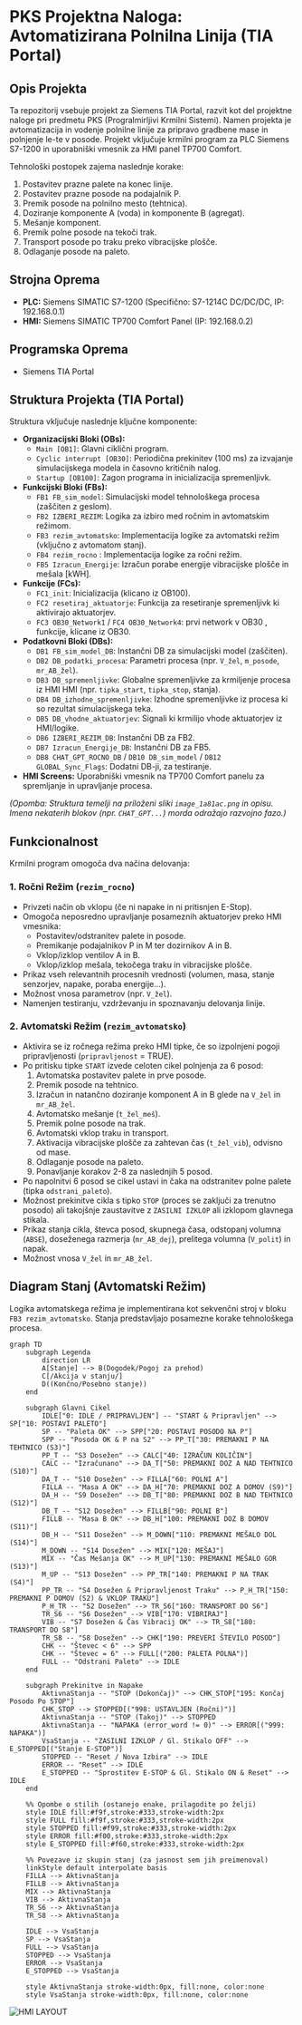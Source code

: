 # PKS Projektna Naloga: Avtomatizirana Polnilna Linija (TIA Portal)

## Opis Projekta

Ta repozitorij vsebuje projekt za Siemens TIA Portal, razvit kot del projektne naloge pri predmetu PKS (Progralmirljivi Krmilni Sistemi). Namen projekta je avtomatizacija in vodenje polnilne linije za pripravo gradbene mase in polnjenje le-te v posode. Projekt vključuje krmilni program za PLC Siemens S7-1200 in uporabniški vmesnik za HMI panel TP700 Comfort.

Tehnološki postopek zajema naslednje korake:
1.  Postavitev prazne palete na konec linije.
2.  Postavitev prazne posode na podajalnik P.
3.  Premik posode na polnilno mesto (tehtnica).
4.  Doziranje komponente A (voda) in komponente B (agregat).
5.  Mešanje komponent.
6.  Premik polne posode na tekoči trak.
7.  Transport posode po traku preko vibracijske plošče.
8.  Odlaganje posode na paleto.

## Strojna Oprema

* **PLC:** Siemens SIMATIC S7-1200 (Specifično: S7-1214C DC/DC/DC, IP: 192.168.0.1)
* **HMI:** Siemens SIMATIC TP700 Comfort Panel (IP: 192.168.0.2)

## Programska Oprema

* Siemens TIA Portal

## Struktura Projekta (TIA Portal)

Struktura vključuje naslednje ključne komponente:

* **Organizacijski Bloki (OBs):**
    * `Main [OB1]`: Glavni ciklični program.
    * `Cyclic interrupt [OB30]`: Periodična prekinitev (100 ms) za izvajanje simulacijskega modela in časovno kritičnih nalog.
    * `Startup [OB100]`: Zagon programa in inicializacija spremenljivk.
* **Funkcijski Bloki (FBs):**
    * `FB1 FB_sim_model`: Simulacijski model tehnološkega procesa (zaščiten z geslom).
    * `FB2 IZBERI_REZIM`: Logika za izbiro med ročnim in avtomatskim režimom.
    * `FB3 rezim_avtomatsko`: Implementacija logike za avtomatski režim (vključno z avtomatom stanj).
    * `FB4 rezim_rocno` : Implementacija logike za ročni režim.
    * `FB5 Izracun_Energije`: Izračun porabe energije vibracijske plošče in mešala  [kWH].
* **Funkcije (FCs):**
    * `FC1_init`: Inicializacija (klicano iz OB100).
    * `FC2 resetiraj_aktuatorje`: Funkcija za resetiranje spremenljivk ki aktivirajo aktuatorjev.
    * `FC3 OB30_Network1` / `FC4 OB30_Network4`: prvi network v OB30 , funkcije, klicane iz OB30.
* **Podatkovni Bloki (DBs):**
    * `DB1 FB_sim_model_DB`: Instančni DB za simulacijski model (zaščiten).
    * `DB2 DB_podatki_procesa`: Parametri procesa (npr. `V_žel`, `m_posode`, `mr_AB_žel`).
    * `DB3 DB_spremenljivke`: Globalne spremenljivke za krmiljenje procesa iz HMI HMI (npr. `tipka_start`, `tipka_stop`, stanja).
    * `DB4 DB_izhodne_spremenljivke`: Izhodne spremenljivke iz procesa ki so rezultat simulacijskega teka.
    * `DB5 DB_vhodne_aktuatorjev`: Signali ki krmilijo vhode aktuatorjev iz HMI/logike.
    * `DB6 IZBERI_REZIM_DB`: Instančni DB za FB2.
    * `DB7 Izracun_Energije_DB`: Instančni DB za FB5.
    * `DB8 CHAT_GPT_ROCNO_DB` / `DB10 DB_sim_model` / `DB12 GLOBAL_Sync_Flags`: Dodatni DB-ji, za testiranje.
* **HMI Screens:** Uporabniški vmesnik na TP700 Comfort panelu za spremljanje in upravljanje procesa.

*(Opomba: Struktura temelji na priloženi sliki `image_1a81ac.png` in opisu. Imena nekaterih blokov (npr. `CHAT_GPT...`) morda odražajo razvojno fazo.)*

## Funkcionalnost

Krmilni program omogoča dva načina delovanja:

### 1. Ročni Režim (`rezim_rocno`)

* Privzeti način ob vklopu (če ni napake in ni pritisnjen E-Stop).
* Omogoča neposredno upravljanje posameznih aktuatorjev preko HMI vmesnika:
    * Postavitev/odstranitev palete in posode.
    * Premikanje podajalnikov P in M ter dozirnikov A in B.
    * Vklop/izklop ventilov A in B.
    * Vklop/izklop mešala, tekočega traku in vibracijske plošče.
* Prikaz vseh relevantnih procesnih vrednosti (volumen, masa, stanje senzorjev, napake, poraba energije...).
* Možnost vnosa parametrov (npr. `V_žel`).
* Namenjen testiranju, vzdrževanju in spoznavanju delovanja linije.

### 2. Avtomatski Režim (`rezim_avtomatsko`)

* Aktivira se iz ročnega režima preko HMI tipke, če so izpolnjeni pogoji pripravljenosti (`pripravljenost` = TRUE).
* Po pritisku tipke `START` izvede celoten cikel polnjenja za 6 posod:
    1.  Avtomatska postavitev palete in prve posode.
    2.  Premik posode na tehtnico.
    3.  Izračun in natančno doziranje komponent A in B glede na `V_žel` in `mr_AB_žel`.
    4.  Avtomatsko mešanje (`t_žel_meš`).
    5.  Premik polne posode na trak.
    6.  Avtomatski vklop traku in transport.
    7.  Aktivacija vibracijske plošče za zahtevan čas (`t_žel_vib`), odvisno od mase.
    8.  Odlaganje posode na paleto.
    9.  Ponavljanje korakov 2-8 za naslednjih 5 posod.
* Po napolnitvi 6 posod se cikel ustavi in čaka na odstranitev polne palete (tipka `odstrani_paleto`).
* Možnost prekinitve cikla s tipko `STOP` (proces se zaključi za trenutno posodo) ali takojšnje zaustavitve z `ZASILNI IZKLOP` ali izklopom glavnega stikala.
* Prikaz stanja cikla, števca posod, skupnega časa, odstopanj volumna (`ABSE`), doseženega razmerja (`mr_AB_dej`), prelitega volumna (`V_polit`) in napak.
* Možnost vnosa `V_žel` in `mr_AB_žel`.

## Diagram Stanj (Avtomatski Režim)

Logika avtomatskega režima je implementirana kot sekvenčni stroj v bloku `FB3 rezim_avtomatsko`. Stanja predstavljajo posamezne korake tehnološkega procesa.

```mermaid
graph TD
    subgraph Legenda
        direction LR
        A[Stanje] --> B(Dogodek/Pogoj za prehod)
        C[/Akcija v stanju/]
        D((Končno/Posebno stanje))
    end

    subgraph Glavni Cikel
        IDLE["0: IDLE / PRIPRAVLJEN"] -- "START & Pripravljen" --> SP["10: POSTAVI PALETO"]
        SP -- "Paleta OK" --> SPP["20: POSTAVI POSODO NA P"]
        SPP -- "Posoda OK & P na S2" --> PP_T["30: PREMAKNI P NA TEHTNICO (S3)"]
        PP_T -- "S3 Dosežen" --> CALC["40: IZRAČUN KOLIČIN"]
        CALC -- "Izračunano" --> DA_T["50: PREMAKNI DOZ A NAD TEHTNICO (S10)"]
        DA_T -- "S10 Dosežen" --> FILLA["60: POLNI A"]
        FILLA -- "Masa A OK" --> DA_H["70: PREMAKNI DOZ A DOMOV (S9)"]
        DA_H -- "S9 Dosežen" --> DB_T["80: PREMAKNI DOZ B NAD TEHTNICO (S12)"]
        DB_T -- "S12 Dosežen" --> FILLB["90: POLNI B"]
        FILLB -- "Masa B OK" --> DB_H["100: PREMAKNI DOZ B DOMOV (S11)"]
        DB_H -- "S11 Dosežen" --> M_DOWN["110: PREMAKNI MEŠALO DOL (S14)"]
        M_DOWN -- "S14 Dosežen" --> MIX["120: MEŠAJ"]
        MIX -- "Čas Mešanja OK" --> M_UP["130: PREMAKNI MEŠALO GOR (S13)"]
        M_UP -- "S13 Dosežen" --> PP_TR["140: PREMAKNI P NA TRAK (S4)"]
        PP_TR -- "S4 Dosežen & Pripravljenost Traku" --> P_H_TR["150: PREMAKNI P DOMOV (S2) & VKLOP TRAKU"]
        P_H_TR -- "S2 Dosežen" --> TR_S6["160: TRANSPORT DO S6"]
        TR_S6 -- "S6 Dosežen" --> VIB["170: VIBRIRAJ"]
        VIB -- "S7 Dosežen & Čas Vibracij OK" --> TR_S8["180: TRANSPORT DO S8"]
        TR_S8 -- "S8 Dosežen" --> CHK["190: PREVERI ŠTEVILO POSOD"]
        CHK -- "Števec < 6" --> SPP
        CHK -- "Števec = 6" --> FULL[("200: PALETA POLNA")]
        FULL -- "Odstrani Paleto" --> IDLE
    end

    subgraph Prekinitve in Napake
        AktivnaStanja -- "STOP (Dokončaj)" --> CHK_STOP["195: Končaj Posodo Po STOP"]
        CHK_STOP --> STOPPED[("998: USTAVLJEN (Ročni)")]
        AktivnaStanja -- "STOP (Takoj)" --> STOPPED
        AktivnaStanja -- "NAPAKA (error_word != 0)" --> ERROR[("999: NAPAKA")]
        VsaStanja -- "ZASILNI IZKLOP / Gl. Stikalo OFF" --> E_STOPPED[("Stanje E-STOP")]
        STOPPED -- "Reset / Nova Izbira" --> IDLE
        ERROR -- "Reset" --> IDLE
        E_STOPPED -- "Sprostitev E-STOP & Gl. Stikalo ON & Reset" --> IDLE
    end

    %% Opombe o stilih (ostanejo enake, prilagodite po želji)
    style IDLE fill:#f9f,stroke:#333,stroke-width:2px
    style FULL fill:#f9f,stroke:#333,stroke-width:2px
    style STOPPED fill:#f99,stroke:#333,stroke-width:2px
    style ERROR fill:#f00,stroke:#333,stroke-width:2px
    style E_STOPPED fill:#f60,stroke:#333,stroke-width:2px

    %% Povezave iz skupin stanj (za jasnost sem jih preimenoval)
    linkStyle default interpolate basis
    FILLA --> AktivnaStanja
    FILLB --> AktivnaStanja
    MIX --> AktivnaStanja
    VIB --> AktivnaStanja
    TR_S6 --> AktivnaStanja
    TR_S8 --> AktivnaStanja

    IDLE --> VsaStanja
    SP --> VsaStanja
    FULL --> VsaStanja
    STOPPED --> VsaStanja
    ERROR --> VsaStanja
    E_STOPPED --> VsaStanja

    style AktivnaStanja stroke-width:0px, fill:none, color:none
    style VsaStanja stroke-width:0px, fill:none, color:none
```
![HMI LAYOUT](HMI_SIAMTIC_TP700.png "HMI prototip")